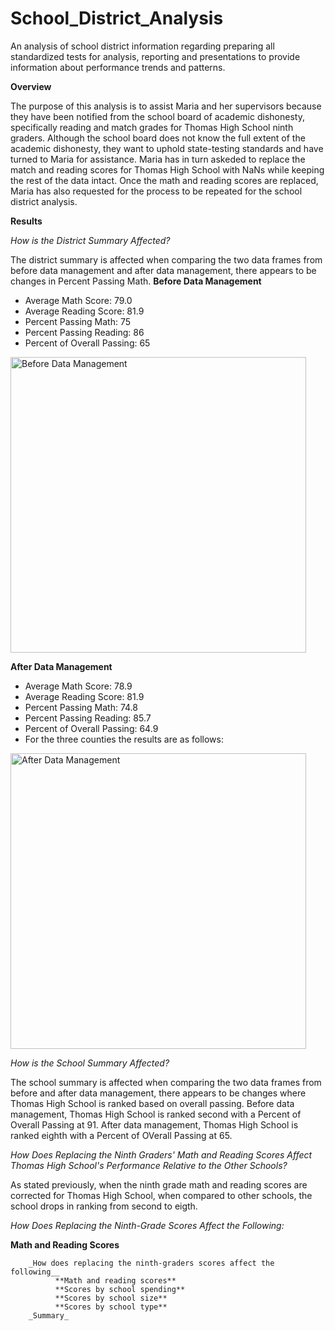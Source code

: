 # School_District_Analysis
An analysis of school district information regarding preparing all standardized tests for analysis, reporting and presentations to provide information about performance trends and patterns. 

**Overview**

The purpose of this analysis is to assist Maria and her supervisors because they have been notified from the school board of academic dishonesty, specifically reading and match grades for Thomas High School ninth graders. Although the school board does not know the full extent of the academic dishonesty, they want to uphold state-testing standards and have turned to Maria for assistance. Maria has in turn askeded to replace the match and reading scores for Thomas High School with NaNs while keeping the rest of the data intact. Once the math and reading scores are replaced, Maria has also requested for the process to be repeated for the school district analysis. 

**Results**
  
_How is the District Summary Affected?_

The district summary is affected when comparing the two data frames from before data management and after data management, there appears to be changes in Percent Passing Math.
  **Before Data Management**
    
*   Average Math Score: 79.0
*   Average Reading Score: 81.9
*   Percent Passing Math: 75
*   Percent Passing Reading: 86
*   Percent of Overall Passing: 65
       
<img width="473" alt="Before Data Management" src="https://user-images.githubusercontent.com/99268646/158287758-9db25dd2-386c-455f-8914-44e07dbca7bb.png">
                         
  **After Data Management**
    
*   Average Math Score: 78.9
*   Average Reading Score: 81.9
*   Percent Passing Math: 74.8
*   Percent Passing Reading: 85.7 
*   Percent of Overall Passing: 64.9
*   For the three counties the results are as follows: 
                
<img width="473" alt="After Data Management" src="https://user-images.githubusercontent.com/99268646/158287809-67f79a74-fa24-4183-badf-1b323fc355c2.png">
 
_How is the School Summary Affected?_

The school summary is affected when comparing the two data frames from before and after data management, there appears to be changes where Thomas High School is ranked based on overall passing. Before data management, Thomas High School is ranked second with a Percent of Overall Passing at 91. After data management, Thomas High School is ranked eighth with a Percent of OVerall Passing at 65. 


_How Does Replacing the Ninth Graders' Math and Reading Scores Affect Thomas High School's Performance Relative to the Other Schools?_

As stated previously, when the ninth grade math and reading scores are corrected for Thomas High School, when compared to other schools, the school drops in ranking from second to eigth. 

_How Does Replacing the Ninth-Grade Scores Affect the Following:_

  **Math and Reading Scores**


        _How does replacing the ninth-graders scores affect the following__
              **Math and reading scores**
              **Scores by school spending**
              **Scores by school size**
              **Scores by school type**
        _Summary_       
